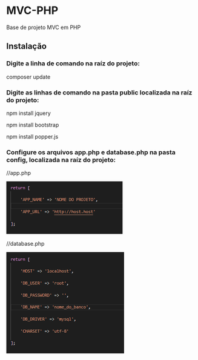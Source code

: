 # MVC-PHP

Base de projeto MVC em PHP


## Instalação

### Digite a linha de comando na raíz do projeto:

composer update


### Digite as linhas de comando na pasta public localizada na raíz do projeto:

npm install jquery

npm install bootstrap

npm install popper.js



### Configure os arquivos app.php e database.php na pasta config, localizada na raíz do projeto:


//app.php

![alt text](https://raw.githubusercontent.com/erickfirmo/mvc-php/master/config1.png)


//database.php

![alt text](https://raw.githubusercontent.com/erickfirmo/mvc-php/master/config2.png)
